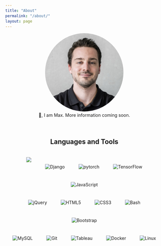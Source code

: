 ```yaml
---
title: "About"
permalink: "/about/"
layout: page
---
```


<div align="center">
<img src='/assets/images/me.jpg' width=250 style='border-radius: 50%'>
</div>
<div align="center">
👋, I am Max.
More information coming soon.
</div>
<div align="center">
<br>
<br>
<h2>Languages and Tools</h2>
<img style="margin: 20px" src="https://profilinator.rishav.dev/skills-assets/python-original.svg" width="50px"/>
<img style="margin: 20px" src="https://profilinator.rishav.dev/skills-assets/django-original.svg" alt="Django" width="50px" />
<img style="margin: 20px" src="https://profilinator.rishav.dev/skills-assets/pytorch-icon.svg" alt="pytorch" width="50px" />
<img style="margin: 20px" src="https://profilinator.rishav.dev/skills-assets/tensorflow-icon.svg" alt="TensorFlow" width="50px" />  
<img style="margin: 20px" src="https://profilinator.rishav.dev/skills-assets/javascript-original.svg" alt="JavaScript" width="50px" />
<br>
<img style="margin: 20px" src="https://profilinator.rishav.dev/skills-assets/jquery.png" alt="jQuery" width="50px" />  
<img style="margin: 20px" src="https://profilinator.rishav.dev/skills-assets/html5-original-wordmark.svg" alt="HTML5" width="50px" />  
<img style="margin: 20px" src="https://profilinator.rishav.dev/skills-assets/css3-original-wordmark.svg" alt="CSS3" width="50px" />  
<img style="margin: 20px" src="https://profilinator.rishav.dev/skills-assets/gnu_bash-icon.svg" alt="Bash" width="50px" />
<img style="margin: 20px" src="https://profilinator.rishav.dev/skills-assets/bootstrap-plain.svg" alt="Bootstrap" width="50px" />
<br>
<img style="margin: 20px" src="https://profilinator.rishav.dev/skills-assets/mysql-original-wordmark.svg" alt="MySQL" width="50px" />  
<img style="margin: 20px" src="https://profilinator.rishav.dev/skills-assets/git-scm-icon.svg" alt="Git" width="50px" />  
<img style="margin: 20px" src="https://profilinator.rishav.dev/skills-assets/tableau.svg" alt="Tableau" width="50px" />
<img style="margin: 20px" src="https://profilinator.rishav.dev/skills-assets/docker-original-wordmark.svg" alt="Docker" width="50px" />  
<img style="margin: 20px" src="https://profilinator.rishav.dev/skills-assets/linux-original.svg" alt="Linux" width="50px" />
</div>

